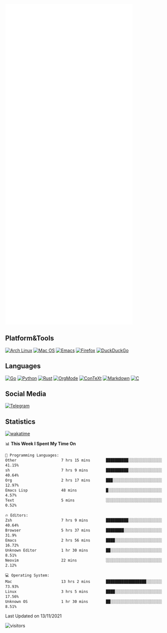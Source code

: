 ![Metrics](https://github.com/SteamedFish/SteamedFish/blob/master/github-metrics.svg)

## Platform&Tools

[![Arch Linux](https://img.shields.io/badge/ArchLinux-1793D1?logo=arch-linux&logoColor=fff&style=flat-square)](https://archlinux.org/)
[![Mac OS](https://img.shields.io/badge/MacOS-000000?style=flat-square&logo=macos&logoColor=F0F0F0)](https://www.apple.com/macos/)
[![Emacs](https://img.shields.io/badge/Emacs-%237F5AB6.svg?&style=flat-square&logo=gnu-emacs&logoColor=white)](https://www.gnu.org/software/emacs/)
[![Firefox](https://img.shields.io/badge/Firefox-FF7139?style=flat-square&logo=Firefox-Browser&logoColor=white)](https://firefox.com/)
[![DuckDuckGo](https://img.shields.io/badge/DuckDuckGo-DE5833?style=flat-square&logo=DuckDuckGo&logoColor=white)](https://duckduckgo.com/)

## Languages

[![Go](https://img.shields.io/badge/Golang-%2300ADD8.svg?style=flat-square&logo=go&logoColor=white)](https://golang.org/)
[![Python](https://img.shields.io/badge/Python-3670A0?style=flat-square&logo=python&logoColor=ffdd54)](https://www.python.org/)
[![Rust](https://img.shields.io/badge/Rust-%23000000.svg?style=flat-square&logo=rust&logoColor=white)](https://www.rust-lang.org/)
[![OrgMode](https://img.shields.io/badge/OrgMode-%23000000.svg?style=flat-square&logo=org&logoColor=white)](https://orgmode.org/)
[![ConTeXt](https://img.shields.io/badge/ConTeXt-%23008080.svg?style=flat-square&logo=latex&logoColor=white)](https://contextgarden.net/)
[![Markdown](https://img.shields.io/badge/MarkDown-%23000000.svg?style=flat-square&logo=markdown&logoColor=white)](https://daringfireball.net/projects/markdown/)
[![C](https://img.shields.io/badge/C-%2300599C.svg?style=flat-square&logo=c&logoColor=white)](https://www.iso.org/standard/74528.html)

## Social Media

[![Telegram](https://img.shields.io/badge/SteamedFish-2CA5E0?style=social&logo=telegram&logoColor=white)](https://t.me/SteamedFish)

## Statistics
[![wakatime](https://wakatime.com/badge/user/168280d6-fcf2-4b4f-ad3a-dc4612f35b38.svg)](https://wakatime.com/@168280d6-fcf2-4b4f-ad3a-dc4612f35b38)

<!--START_SECTION:waka-->
📊 **This Week I Spent My Time On** 

```text
💬 Programming Languages: 
Other                    7 hrs 15 mins       ██████████░░░░░░░░░░░░░░░   41.15% 
sh                       7 hrs 9 mins        ██████████░░░░░░░░░░░░░░░   40.64% 
Org                      2 hrs 17 mins       ███░░░░░░░░░░░░░░░░░░░░░░   12.97% 
Emacs Lisp               48 mins             █░░░░░░░░░░░░░░░░░░░░░░░░   4.57% 
Text                     5 mins              ░░░░░░░░░░░░░░░░░░░░░░░░░   0.52%

🔥 Editors: 
Zsh                      7 hrs 9 mins        ██████████░░░░░░░░░░░░░░░   40.64% 
Browser                  5 hrs 37 mins       ████████░░░░░░░░░░░░░░░░░   31.9% 
Emacs                    2 hrs 56 mins       ████░░░░░░░░░░░░░░░░░░░░░   16.72% 
Unknown Editor           1 hr 30 mins        ██░░░░░░░░░░░░░░░░░░░░░░░   8.51% 
Neovim                   22 mins             ░░░░░░░░░░░░░░░░░░░░░░░░░   2.12%

💻 Operating System: 
Mac                      13 hrs 2 mins       ██████████████████░░░░░░░   73.93% 
Linux                    3 hrs 5 mins        ████░░░░░░░░░░░░░░░░░░░░░   17.56% 
Unknown OS               1 hr 30 mins        ██░░░░░░░░░░░░░░░░░░░░░░░   8.51%

```


 Last Updated on 13/11/2021
<!--END_SECTION:waka-->

![visitors](https://visitor-badge.laobi.icu/badge?page_id=SteamedFish.SteamedFish)
